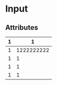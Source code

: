 # Input
 
<DemoPreview compName="Input" demoName="basic" tips="通过 v-model:value 绑定" />

## Attributes

|1|1|
|-|-|
|1|1222222222|
|1|1|
|1|1|
|1|1|
